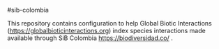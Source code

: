 #sib-colombia

This repository contains configuration to help Global Biotic Interactions (https://globalbioticinteractions.org) index species interactions made available through SiB Colombia https://biodiversidad.co/ .


